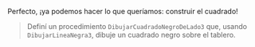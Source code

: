 Perfecto, ¡ya podemos hacer lo que queríamos: construir el cuadrado!

> Definí un procedimiento `DibujarCuadradoNegroDeLado3` que, usando `DibujarLineaNegra3`, dibuje un cuadrado negro sobre el tablero.
>   